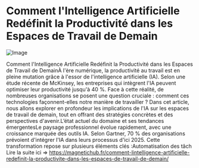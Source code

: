 # Comment l'Intelligence Artificielle Redéfinit la Productivité dans les Espaces de Travail de Demain

![Image](https://images.pexels.com/photos/17483868/pexels-photo-17483868.jpeg?auto=compress&cs=tinysrgb&h=650&w=940)

Comment l'Intelligence Artificielle Redéfinit la Productivité dans les Espaces de Travail de DemainÀ l'ère numérique, la productivité au travail est en pleine mutation grâce à l'essor de l'intelligence artificielle (IA). Selon une étude récente de McKinsey, les entreprises qui intègrent l'IA peuvent optimiser leur productivité jusqu'à 40 %. Face à cette réalité, de nombreuses organisations se posent une question cruciale : comment ces technologies façonnent-elles notre manière de travailler ? Dans cet article, nous allons explorer en profondeur les implications de l'IA sur les espaces de travail de demain, tout en offrant des stratégies concrètes et des perspectives d'avenir.L’état actuel du domaine et ses tendances émergentesLe paysage professionnel évolue rapidement, avec une croissance marquée des outils IA. Selon Gartner, 70 % des organisations prévoient d'intégrer l'IA dans leurs processus d'ici 2025. Cette transformation repose sur plusieurs éléments clés :Automatisation des tâch Lire la suite ici => https://magnetichub.fr/comment-lintelligence-artificielle-redefinit-la-productivite-dans-les-espaces-de-travail-de-demain/
